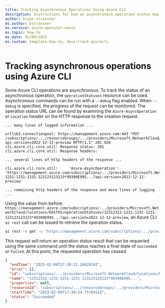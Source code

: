 ```yaml
---
title: Tracking Asynchronous Operations Using Azure CLI
description: Instructions for how an asynchronous operation status may be discovered, tracked, and used to determine completion.
author: bryan-strassner
ms.author: bstrassner
ms.service: azure-operator-nexus
ms.topic: how-to
ms.date: 02/09/2023
ms.custom: template-how-to, devx-track-azurecli
---
```


# Tracking asynchronous operations using Azure CLI

Some Azure CLI operations are asynchronous. To track the status of an asynchronous operation, the `operationStatuses` resource can be used. Asynchronous commands can be run with a `--debug` flag enabled. When `--debug` is specified, the progress of the request can be monitored. The operation status URL can be found by examining the `Azure-AsyncOperation` or `Location` header on the HTTP response to the creation request.

```output
... many lines of logged information ...

urllib3.connectionpool: https://management.azure.com:443 "PUT /subscriptions/.../resourceGroups/.../providers/Microsoft.NetworkCloud/clusters/.../metricsConfigurations/default?api-version=2022-12-12-preview HTTP/1.1" 201 926
cli.azure.cli.core.util: Response status: 201
cli.azure.cli.core.util: Response headers:

... several lines of http headers of the response ...

cli.azure.cli.core.util:     'Azure-AsyncOperation': 'https://management.azure.com/subscriptions/.../providers/Microsoft.NetworkCloud/locations/EASTUS/operationStatuses/12312312-1231-1231-1231-123123123123*99399E995...?api-version=2022-12-12-preview'

... remaining http headers of the response and more lines of logging ...
```

Using the value from before:
`https://management.azure.com/subscriptions/.../providers/Microsoft.NetworkCloud/locations/EASTUS/operationStatuses/12312312-1231-1231-1231-123123123123*99399E995...?api-version=2022-12-12-preview`, an Azure CLI `az rest` call can be issued to retrieve the operation status.

```sh
az rest -m get -u "https://management.azure.com/subscriptions/.../providers/Microsoft.NetworkCloud/locations/EASTUS/operationStatuses/12312312-1231-1231-1231-123123123123*99399E995...?api-version=2022-12-12-preview"
```

This request will return an operation status result that can be requeried using the same command until the status reaches a final state of `Succeeded` or `Failed`. At this point, the requested operation has ceased.

```json
{
  "endTime": "2023-02-08T17:38:31.2042934Z",
  "error": {},
  "id": "subscriptions/.../providers/Microsoft.NetworkCloud/locations/EASTUS/operationStatuses/12312312-1231-1231-1231-123123123123*99399E995...?api-version=2022-12-12-preview",
  "name": "12312312-1231-1231-1231-123123123123*99399E995...",
  "properties": null,
  "resourceId": "subscriptions/.../resourceGroups/.../providers/Microsoft.NetworkCloud/clusters/.../metricsConfigurations/default?api-version=2022-12-12-preview",
  "startTime": "2023-02-08T17:38:24.7576911Z",
  "status": "Succeeded"
}
```
